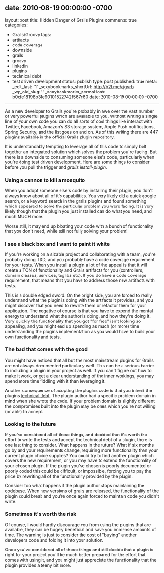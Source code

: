 date: 2010-08-19 00:00:00 -0700
---
layout: post
title: Hidden Danger of Grails Plugins
comments: true
categories:
- Grails/Groovy
tags:
- artifacts
- code coverage
- downside
- grails
- groovy
- linkedin
- plugins
- technical debt
- test driven development
status: publish
type: post
published: true
meta:
  _edit_last: '1'
  _sexybookmarks_shortUrl: http://b2l.me/ajgvrb
  _wp_old_slug: ''
  _sexybookmarks_permaHash: b0cfe18198b31e90101522742f567c60
date: 2010-08-19 00:00:00 -0700
---
As a new developer to Grails you're probably in awe over the vast number of very powerful plugins which are available to you.  Without writing a single line of your own code you can do all sorts of cool things like interact with Twitter, Facebook, Amazon's S3 storage system, Apple Push notifications, Spring Security, and the list goes on and on.  As of this writing there are 447 plugins available in the official Grails plugin repository.

It is understandably tempting to leverage all of this code to simply bolt together an integrated solution which solves the problem you're facing.  But there is a downside to consuming someone else's code, particularly when you're doing test driven development.  Here are some things to consider before you pull the trigger and <em>grails install-plugin</em>.
<!--more-->

<h3>Using a cannon to kill a mosquito</h3>
When you adopt someone else's code by installing their plugin, you don't always know about all of it's capabilities.  You very likely did a quick google search, or a keyword search in the grails plugins and found something which appeared to solve the particular problem you were facing.  It is very likely though that the plugin you just installed can do what you need, and much MUCH more.

Worse still, it may end up bloating your code with a bunch of functionality that you don't need, while still not fully solving your problem!

<h3>I see a black box and I want to paint it white</h3>
If you're working on a sizable project and collaborating with a team, you're probably doing TDD, and you probably have a code coverage requirement for your tests.  When you install a plugin a lot of the appeal is that it will create a TON of functionality and Grails artifacts for you (controllers, domain classes, services, taglibs etc).  If you do have a code coverage requirement, that means that you have to address those new artifacts with tests.

This is a double edged sword.  On the bright side, you are forced to really understand what the plugin is doing with the artifacts it provides, and you might discover that you need to rewrite them or refactor them for your application.  The negative of course is that you have to expend the mental energy to understand what the author is doing, and how they're doing it.  Very quickly the functionality that you got "for free" isn't looking so appealing, and you might end up spending as much (or more) time understanding the plugins implementation as you would have to build your own functionality and tests.

<h3>The bad that comes with the good</h3>
You might have noticed that all but the most mainstream plugins for Grails are not always documented particularly well.  This can be a serious barrier to including a plugin in your project as well.  If you can't figure out how to make it work, or get a clear understanding of the inner workings, you may spend more time fiddling with it than leveraging it.

Another consequence of adopting the plugins code is that you inherit the plugins <a href="http://martinfowler.com/bliki/TechnicalDebt.html">technical debt</a>.  The plugin author had a specific problem domain in mind when she wrote the code.  If your problem domain is slightly different the compromises built into the plugin may be ones which you're not willing (or able) to accept.

<h3>Looking to the future</h3>
If you've considered all of these things, and decided that it's worth the effort to write the tests and accept the technical debt of a plugin, there is one last thing to consider.  What happens in the future?  What if six months go by and your requirements change, requiring more functionality than your current plugin choice supplies?  You could try to find another plugin which covers the new requirement, or you may have to extend the functionality of your chosen plugin.  If the plugin you've chosen is poorly documented or poorly coded this could be difficult, or impossible, forcing you to pay the price by rewriting all of the functionality provided by the plugin.

Consider too what happens if the plugin author stops maintaining the codebase.  When new versions of grails are released, the functionality of the plugin could break and you're once again forced to maintain code you didn't write.

<h3>Sometimes it's worth the risk</h3>
Of course, I would hardly discourage you from using the plugins that are available, they can be hugely beneficial and save you immense amounts of time.  The warning is just to consider the cost of "buying" another developers code and folding it into your solution.

Once you've considered all of these things and still decide that a plugin is right for your project you'll be much better prepared for the effort that comes with using it, and you might just appreciate the functionality that the plugin provides a teeny bit more.
